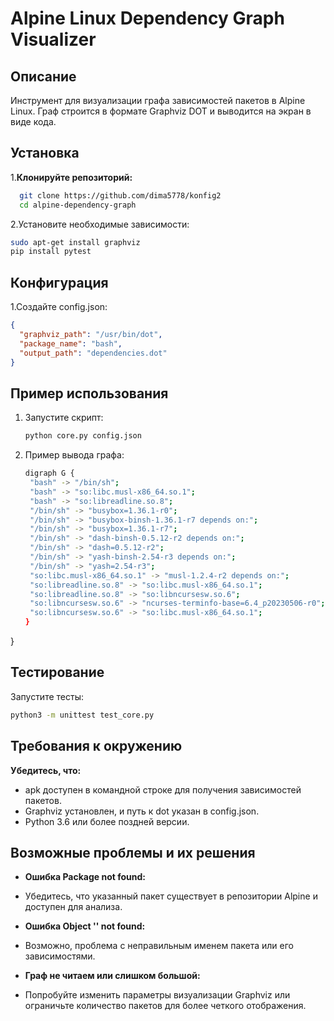 # Alpine Linux Dependency Graph Visualizer

## Описание

Инструмент для визуализации графа зависимостей пакетов в Alpine Linux. Граф строится в формате Graphviz DOT и выводится на экран в виде кода.

## Установка 

1.**Клонируйте репозиторий:**
 ```bash
   git clone https://github.com/dima5778/konfig2
   cd alpine-dependency-graph
   ```
2.Установите необходимые зависимости:
```bash
sudo apt-get install graphviz
pip install pytest
```

## Конфигурация

1.Создайте config.json:

```json
{
  "graphviz_path": "/usr/bin/dot",
  "package_name": "bash",
  "output_path": "dependencies.dot"
}
```

## Пример использования

1. Запустите скрипт:
   ```bash
   python core.py config.json
   ```
2. Пример вывода графа:
   ```bash
   digraph G {
    "bash" -> "/bin/sh";
    "bash" -> "so:libc.musl-x86_64.so.1";
    "bash" -> "so:libreadline.so.8";
    "/bin/sh" -> "busybox=1.36.1-r0";
    "/bin/sh" -> "busybox-binsh-1.36.1-r7 depends on:";
    "/bin/sh" -> "busybox=1.36.1-r7";
    "/bin/sh" -> "dash-binsh-0.5.12-r2 depends on:";
    "/bin/sh" -> "dash=0.5.12-r2";
    "/bin/sh" -> "yash-binsh-2.54-r3 depends on:";
    "/bin/sh" -> "yash=2.54-r3";
    "so:libc.musl-x86_64.so.1" -> "musl-1.2.4-r2 depends on:";
    "so:libreadline.so.8" -> "so:libc.musl-x86_64.so.1";
    "so:libreadline.so.8" -> "so:libncursesw.so.6";
    "so:libncursesw.so.6" -> "ncurses-terminfo-base=6.4_p20230506-r0";
    "so:libncursesw.so.6" -> "so:libc.musl-x86_64.so.1";
   }
}

## Тестирование
Запустите тесты:
```bash
python3 -m unittest test_core.py
```

## Требования к окружению
**Убедитесь, что:**
- apk доступен в командной строке для получения зависимостей пакетов.
- Graphviz установлен, и путь к dot указан в config.json.
- Python 3.6 или более поздней версии.

## Возможные проблемы и их решения

- **Ошибка Package not found:**

- Убедитесь, что указанный пакет существует в репозитории Alpine и доступен для анализа.
- **Ошибка Object '<sha1>' not found:**

- Возможно, проблема с неправильным именем пакета или его зависимостями.
- **Граф не читаем или слишком большой:**

- Попробуйте изменить параметры визуализации Graphviz или ограничьте количество пакетов для более четкого отображения.

